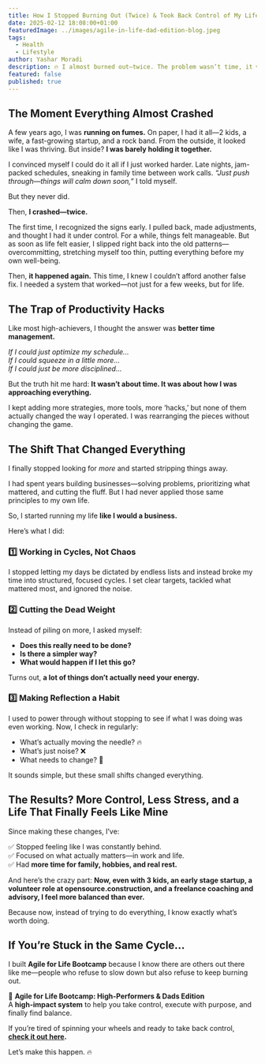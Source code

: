 ```yaml
---
title: How I Stopped Burning Out (Twice) & Took Back Control of My Life
date: 2025-02-12 18:08:00+01:00
featuredImage: ../images/agile-in-life-dad-edition-blog.jpeg
tags:
  - Health
  - Lifestyle
author: Yashar Moradi
description: 🔥 I almost burned out—twice. The problem wasn’t time, it was execution. By applying Agile principles, I took back control. Now, with 3 kids, a startup, and a volunteer role, I feel more balanced than ever. 🚀 Learn how.
featured: false
published: true
---
```

## The Moment Everything Almost Crashed

A few years ago, I was **running on fumes.** On paper, I had it all—2 kids, a wife, a fast-growing startup, and a rock band. From the outside, it looked like I was thriving. But inside? **I was barely holding it together.**

I convinced myself I could do it all if I just worked harder. Late nights, jam-packed schedules, sneaking in family time between work calls. *“Just push through—things will calm down soon,”* I told myself.

But they never did.

Then, **I crashed—twice.**

The first time, I recognized the signs early. I pulled back, made adjustments, and thought I had it under control. For a while, things felt manageable. But as soon as life felt easier, I slipped right back into the old patterns—overcommitting, stretching myself too thin, putting everything before my own well-being.

Then, **it happened again.** This time, I knew I couldn’t afford another false fix. I needed a system that worked—not just for a few weeks, but for life.

## The Trap of Productivity Hacks

Like most high-achievers, I thought the answer was **better time management.**

*If I could just optimize my schedule…*\
*If I could squeeze in a little more…*\
*If I could just be more disciplined…*

But the truth hit me hard: **It wasn’t about time. It was about how I was approaching everything.**

I kept adding more strategies, more tools, more ‘hacks,’ but none of them actually changed the way I operated. I was rearranging the pieces without changing the game.

## The Shift That Changed Everything

I finally stopped looking for *more* and started stripping things away.

I had spent years building businesses—solving problems, prioritizing what mattered, and cutting the fluff. But I had never applied those same principles to my own life.

So, I started running my life **like I would a business.**

Here’s what I did:

### **1️⃣ Working in Cycles, Not Chaos**

I stopped letting my days be dictated by endless lists and instead broke my time into structured, focused cycles. I set clear targets, tackled what mattered most, and ignored the noise.

### **2️⃣ Cutting the Dead Weight**

Instead of piling on more, I asked myself:

- **Does this really need to be done?**
- **Is there a simpler way?**
- **What would happen if I let this go?**

Turns out, **a lot of things don’t actually need your energy.**

### **3️⃣ Making Reflection a Habit**

I used to power through without stopping to see if what I was doing was even working. Now, I check in regularly:

- What’s actually moving the needle? 🔥
- What’s just noise? ❌
- What needs to change? 🔄

It sounds simple, but these small shifts changed everything.

## The Results? More Control, Less Stress, and a Life That Finally Feels Like Mine

Since making these changes, I’ve:

✅ Stopped feeling like I was constantly behind.\
✅ Focused on what actually matters—in work and life.\
✅ Had **more time for family, hobbies, and real rest.**

And here’s the crazy part: **Now, even with 3 kids, an early stage startup, a volunteer role at opensource.construction, and a freelance coaching and advisory, I feel more balanced than ever.**

Because now, instead of trying to do everything, I know exactly what’s worth doing.

## If You’re Stuck in the Same Cycle…

I built **Agile for Life Bootcamp** because I know there are others out there like me—people who refuse to slow down but also refuse to keep burning out.

🚀 **Agile for Life Bootcamp: High-Performers & Dads Edition**\
A **high-impact system** to help you take control, execute with purpose, and finally find balance.

If you’re tired of spinning your wheels and ready to take back control, **[check it out here](https://agile4life.yasharmoradi.com).**

Let’s make this happen. 🔥


